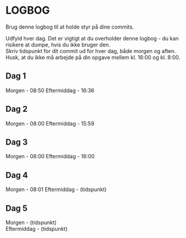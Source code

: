# LOGBOG

Brug denne logbog til at holde styr på dine commits.

Udfyld hver dag. Det er vigtigt at du overholder denne logbog - du kan risikere at dumpe, hvis du ikke bruger den.  
Skriv tidspunkt for dit commit ud for hver dag, både morgen og aften.  
Husk, at du ikke må arbejde på din opgave mellem kl. 16:00 og kl. 8:00.

## Dag 1

Morgen - 08:50
Eftermiddag - 16:36

## Dag 2

Morgen - 08:00
Eftermiddag - 15:59

## Dag 3

Morgen - 08:00
Eftermiddag - 16:00

## Dag 4

Morgen - 08:01
Eftermiddag - (tidspunkt)

## Dag 5

Morgen - (tidspunkt)  
Eftermiddag - (tidspunkt)
